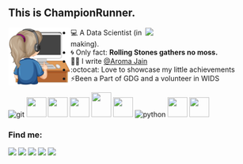 ## This is ChampionRunner. 

<img align="left" src="https://github.com/pixelcode009/pixelcode009/blob/main/girl.jpg" width="25%"/>

<img align="right" src="https://github.com/Ishaan28malik/Ishaan28malik/blob/master/404.png" width="45%"/>

- 💻 A Data Scientist (in making).
- :cyclone: Only fact: **Rolling Stones gathers no moss.**
- ✍🏻 I write [@Aroma Jain](https://aroma9jain.medium.com/)
- :octocat: Love to showcase my little achievements 
- ⚡️Been a Part of GDG and a volunteer in WIDS

<p align="left"><img src="https://www.vectorlogo.zone/logos/git-scm/git-scm-icon.svg" alt="git" width="40" height="40"/>
<img src="https://cdn3.iconfinder.com/data/icons/document-icons-2/30/647702-excel-512.png"  width="40" height="40"/>
<img src="https://img.icons8.com/dusk/64/000000/anaconda.png"  width="40" height="40"/>
<img src="https://img.icons8.com/fluent/48/000000/analytics.png" width="40" height="40"/>
<img src="https://icons-for-free.com/iconfiles/png/128/tensorflow-1324440242699707768.png" width="40" height="50"/>
<img src="https://img.icons8.com/ios-filled/50/000000/sql.png"  width="40" height="40"/>
<img src="https://cdn.worldvectorlogo.com/logos/python-5.svg" alt="python" width="40" height="40"/>
<img src="https://img.icons8.com/color/48/000000/hadoop-distributed-file-system.png"  width="40" height="40"/>
<img src="https://img.icons8.com/ios/50/000000/big-data.png"width="40" height="40"/>

### Find me:
[<img src="https://img.icons8.com/fluent/48/000000/linkedin.png"/>](https://www.linkedin.com/in/aroma-jain/)
[<img src="https://img.icons8.com/color/48/000000/stackoverflow.png" width="3.5%"/>](https://stackoverflow.com/users/16423504/pixelcode009)
[<img src="https://icons-for-free.com/iconfiles/png/512/codechef-1324440139527402917.png" width="3.5%"/>](https://www.codechef.com/users/pixelcode009)
[<img src="https://cdn4.iconfinder.com/data/icons/social-media-2210/24/Medium-512.png" width="3.5%"/>](https://aroma9jain.medium.com/)
[<img src="https://icons-for-free.com/iconfiles/png/128/icon-1320192392730173851.png" width="3.5%"/>](archi9jain@gmail.com) 
